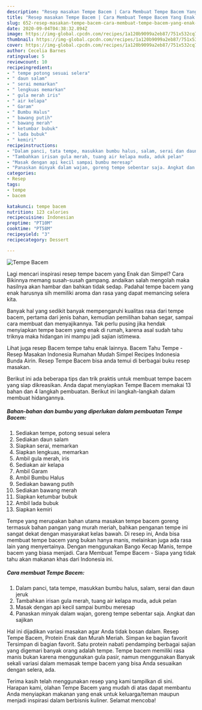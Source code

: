 ```yaml
---
description: "Resep masakan Tempe Bacem | Cara Membuat Tempe Bacem Yang Enak dan Simpel"
title: "Resep masakan Tempe Bacem | Cara Membuat Tempe Bacem Yang Enak dan Simpel"
slug: 652-resep-masakan-tempe-bacem-cara-membuat-tempe-bacem-yang-enak-dan-simpel
date: 2020-09-04T04:38:32.894Z
image: https://img-global.cpcdn.com/recipes/1a120b9099a2eb87/751x532cq70/tempe-bacem-foto-resep-utama.jpg
thumbnail: https://img-global.cpcdn.com/recipes/1a120b9099a2eb87/751x532cq70/tempe-bacem-foto-resep-utama.jpg
cover: https://img-global.cpcdn.com/recipes/1a120b9099a2eb87/751x532cq70/tempe-bacem-foto-resep-utama.jpg
author: Cecelia Barnes
ratingvalue: 5
reviewcount: 10
recipeingredient:
- " tempe potong sesuai selera"
- " daun salam"
- " serai memarkan"
- " lengkuas memarkan"
- " gula merah iris"
- " air kelapa"
- " Garam"
- " Bumbu Halus"
- " bawang putih"
- " bawang merah"
- " ketumbar bubuk"
- " lada bubuk"
- " kemiri"
recipeinstructions:
- "Dalam panci, tata tempe, masukkan bumbu halus, salam, serai dan daun jeruk"
- "Tambahkan irisan gula merah, tuang air kelapa muda, aduk pelan"
- "Masak dengan api kecil sampai bumbu meresap"
- "Panaskan minyak dalam wajan, goreng tempe sebentar saja. Angkat dan sajikan"
categories:
- Resep
tags:
- tempe
- bacem

katakunci: tempe bacem 
nutrition: 123 calories
recipecuisine: Indonesian
preptime: "PT10M"
cooktime: "PT58M"
recipeyield: "3"
recipecategory: Dessert

---
```



![Tempe Bacem](https://img-global.cpcdn.com/recipes/1a120b9099a2eb87/751x532cq70/tempe-bacem-foto-resep-utama.jpg)

Lagi mencari inspirasi resep tempe bacem yang Enak dan Simpel? Cara Bikinnya memang susah-susah gampang. andaikan salah mengolah maka hasilnya akan hambar dan bahkan tidak sedap. Padahal tempe bacem yang enak harusnya sih memiliki aroma dan rasa yang dapat memancing selera kita.

Banyak hal yang sedikit banyak mempengaruhi kualitas rasa dari tempe bacem, pertama dari jenis bahan, kemudian pemilihan bahan segar, sampai cara membuat dan menyajikannya. Tak perlu pusing jika hendak menyiapkan tempe bacem yang enak di rumah, karena asal sudah tahu triknya maka hidangan ini mampu jadi sajian istimewa.

Lihat juga resep Bacem tempe tahu enak lainnya. Bacem Tahu Tempe - Resep Masakan Indonesia Rumahan Mudah Simpel Recipes Indonesia Bunda Airin. Resep Tempe Bacem bisa anda temui di berbagai buku resep masakan.


Berikut ini ada beberapa tips dan trik praktis untuk membuat tempe bacem yang siap dikreasikan. Anda dapat menyiapkan Tempe Bacem memakai 13 bahan dan 4 langkah pembuatan. Berikut ini langkah-langkah dalam membuat hidangannya.

<!--inarticleads1-->

##### Bahan-bahan dan bumbu yang diperlukan dalam pembuatan Tempe Bacem:

1. Sediakan  tempe, potong sesuai selera
1. Sediakan  daun salam
1. Siapkan  serai, memarkan
1. Siapkan  lengkuas, memarkan
1. Ambil  gula merah, iris
1. Sediakan  air kelapa
1. Ambil  Garam
1. Ambil  Bumbu Halus
1. Sediakan  bawang putih
1. Sediakan  bawang merah
1. Siapkan  ketumbar bubuk
1. Ambil  lada bubuk
1. Siapkan  kemiri


Tempe yang merupakan bahan utama masakan tempe bacem goreng termasuk bahan pangan yang murah meriah, bahkan penganan tempe ini sangat dekat dengan masyarakat kelas bawah. Di resep ini, Anda bisa membuat tempe bacem yang bukan hanya manis, melainkan juga ada rasa lain yang menyertainya. Dengan menggunakan Bango Kecap Manis, tempe bacem yang biasa menjadi. Cara Membuat Tempe Bacem - Siapa yang tidak tahu akan makanan khas dari Indonesia ini. 

<!--inarticleads2-->

##### Cara membuat Tempe Bacem:

1. Dalam panci, tata tempe, masukkan bumbu halus, salam, serai dan daun jeruk
1. Tambahkan irisan gula merah, tuang air kelapa muda, aduk pelan
1. Masak dengan api kecil sampai bumbu meresap
1. Panaskan minyak dalam wajan, goreng tempe sebentar saja. Angkat dan sajikan


Hal ini dijadikan variasi masakan agar Anda tidak bosan dalam. Resep Tempe Bacem, Protein Enak dan Murah Meriah. Simpan ke bagian favorit Tersimpan di bagian favorit. Satu protein nabati pendamping berbagai sajian yang digemari banyak orang adalah tempe. Tempe bacem memiliki rasa manis bukan karena menggunakan gula pasir, namun menggunakan Banyak sekali variasi dalam memasak tempe bacem yang bisa Anda sesuaikan dengan selera, ada. 

Terima kasih telah menggunakan resep yang kami tampilkan di sini. Harapan kami, olahan Tempe Bacem yang mudah di atas dapat membantu Anda menyiapkan makanan yang enak untuk keluarga/teman maupun menjadi inspirasi dalam berbisnis kuliner. Selamat mencoba!
